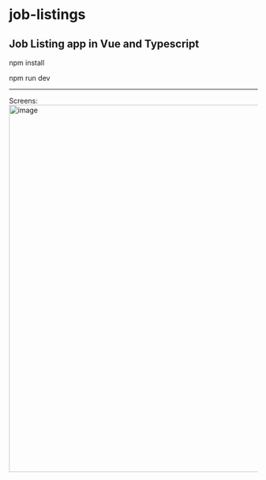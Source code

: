 # job-listings
Job Listing app in Vue and Typescript
-----------------------------------------
npm install

npm run dev
_________________________________________

Screens: 
<img width="1334" height="743" alt="image" src="https://github.com/user-attachments/assets/9ff7b954-71ec-45cd-8f82-ab822e614008" />



